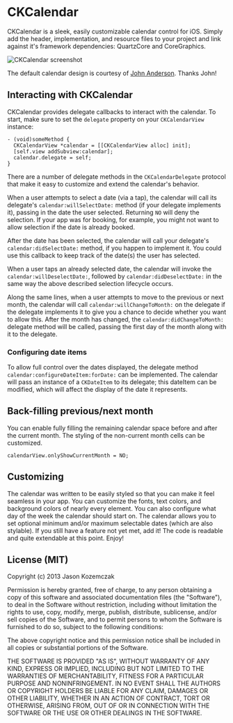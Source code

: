 CKCalendar
==========

CKCalendar is a sleek, easily customizable calendar control for iOS. Simply add the header, implementation, and resource files to your project and link against it's framework dependencies: QuartzCore and CoreGraphics. 

![CKCalendar screenshot](http://cloud.github.com/downloads/jaykz52/CKCalendar/CKCalendar.png)

The default calendar design is courtesy of [John Anderson](http://twitter.com/jrileyd). Thanks John!

## Interacting with CKCalendar
CKCalendar provides delegate callbacks to interact with the calendar. To start, make sure to set the `delegate` property on your `CKCalendarView` instance:

``` objc
- (void)someMethod {
  CKCalendarView *calendar = [[CKCalendarView alloc] init];
  [self.view addSubview:calendar];
  calendar.delegate = self;
}
```

There are a number of delegate methods in the `CKCalendarDelegate` protocol that make it easy to customize and extend the calendar's behavior.

When a user attempts to select a date (via a tap), the calendar will call its delegate's `calendar:willSelectDate:` method (if your delegate implements it), passing in the date the user selected. Returning `NO` will deny the selection. If your app was for booking, for example, you might not want to allow selection if the date is already booked.

After the date has been selected, the calendar will call your delegate's `calendar:didSelectDate:` method, if you happen to implement it. You could use this callback to keep track of the date(s) the user has selected.

When a user taps an already selected date, the calendar will invoke the `calendar:willDeselectDate:`, followed by `calendar:didDeselectDate:` in the same way the above described selection lifecycle occurs.

Along the same lines, when a user attempts to move to the previous or next month, the calendar will call `calendar:willChangeToMonth:` on the delegate if the delegate implements it to give you a chance to decide whether you want to allow this. After the month has changed, the `calendar:didChangeToMonth:` delegate method will be called, passing the first day of the month along with it to the delegate.

### Configuring date items

To allow full control over the dates displayed, the delegate method `calendar:configureDateItem:forDate:` can be implemented. The calendar will pass an instance of a `CKDateItem` to its delegate; this dateItem can be modified, which will affect the display of the date it represents.

## Back-filling previous/next month
You can enable fully filling the remaining calendar space before and after the current month. The styling of the non-current month cells can be customized.
``` objc
calendarView.onlyShowCurrentMonth = NO;
```

## Customizing
The calendar was written to be easily styled so that you can make it feel seamless in your app. You can customize the fonts, text colors, and background colors of nearly every element. You can also configure what day of the week the calendar should start on. The calendar allows you to set optional minimum and/or maximum selectable dates (which are also stylable). If you still have a feature not yet met, add it! The code is readable and quite extendable at this point. Enjoy!

## License (MIT)
Copyright (c) 2013 Jason Kozemczak

Permission is hereby granted, free of charge, to any person obtaining a copy of this software and associated documentation files (the "Software"), to deal in the Software without restriction, including without limitation the rights to use, copy, modify, merge, publish, distribute, sublicense, and/or sell copies of the Software, and to permit persons to whom the Software is furnished to do so, subject to the following conditions:

The above copyright notice and this permission notice shall be included in all copies or substantial portions of the Software.

THE SOFTWARE IS PROVIDED "AS IS", WITHOUT WARRANTY OF ANY KIND, EXPRESS OR IMPLIED, INCLUDING BUT NOT LIMITED TO THE WARRANTIES OF MERCHANTABILITY, FITNESS FOR A PARTICULAR PURPOSE AND NONINFRINGEMENT. IN NO EVENT SHALL THE AUTHORS OR COPYRIGHT HOLDERS BE LIABLE FOR ANY CLAIM, DAMAGES OR OTHER LIABILITY, WHETHER IN AN ACTION OF CONTRACT, TORT OR OTHERWISE, ARISING FROM, OUT OF OR IN CONNECTION WITH THE SOFTWARE OR THE USE OR OTHER DEALINGS IN THE SOFTWARE.